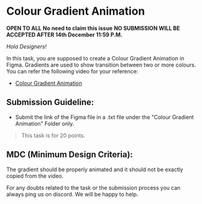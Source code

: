 # Colour Gradient Animation
**OPEN TO ALL** **No need to claim this issue** **NO SUBMISSION WILL BE ACCEPTED AFTER 14th December 11:59 P.M.**

*Hola Designers!*

In this task, you are supposed to create a Colour Gradient Animation in Figma. Gradients are used to show transition between two or more colours. You can refer the following video for your reference:

- [Colour Gradient Animation](https://www.youtube.com/watch?v=yWbUYyEmmlI)

## **Submission Guideline:**

- Submit the link of the Figma file in a .txt file under the "Colour Gradient Animation" Folder only.

> This task is for 20 points.
> 

## **MDC (Minimum Design Criteria):**

The gradient should be properly animated and it should not be exactly copied from the video.

For any doubts related to the task or the submission process you can always ping us on discord. We will be happy to help.